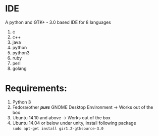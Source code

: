 IDE
========

A python and GTK+ - 3.0 based IDE for 8 languages

1. c
2. c++
3. java
4. python
5. python3
6. ruby
7. perl
8. golang

Requirements:
===============
1. Python 3
2. Fedora/other **_pure_** GNOME Desktop Environment -> Works out of the box
3. Ubuntu 14.10 and above -> Works out of the box
4. Ubuntu 14.04 or below under unity, install following package  
   ``` sudo apt-get install gir1.2-gtksource-3.0 ```
